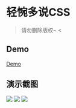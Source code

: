 # 轻惋多说CSS
> 请勿删除版权~ <
## Demo
[Demo](https://bizhi.chainwon.com/?pn=19)
## 演示截图
<img src="https://raw.githubusercontent.com/chainwon/duoshuo/gh-pages/1.jpg">
<img src="https://raw.githubusercontent.com/chainwon/duoshuo/gh-pages/2.jpg">
<img src="https://raw.githubusercontent.com/chainwon/duoshuo/gh-pages/QQ%E6%88%AA%E5%9B%BE20160621184007.png">

